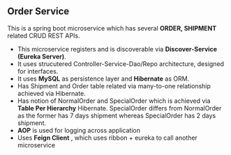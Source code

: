 Order Service
----------------
This is a spring boot microservice which has several **ORDER, SHIPMENT** related CRUD REST APIs.
  * This microservice registers and is discoverable via **Discover-Service (Eureka Server)**.
  * It uses strucutered Controller-Service-Dao/Repo architecture, designed for interfaces.
  * It uses **MySQL** as persistence layer and **Hibernate** as ORM.
  * Has Shipment and Order table related via many-to-one relationship achieved via Hibernate.
  * Has notion of NormalOrder and SpecialOrder which is achieved via **Table Per Hierarchy** Hibernate. SpecialOrder differs from NormalOrder as the former has 7 days shipment whereas SpecialOrder has 2 days shipment.
  * **AOP** is used for logging across application
  * Uses **Feign Client** , which uses ribbon + eureka to call another microservice
